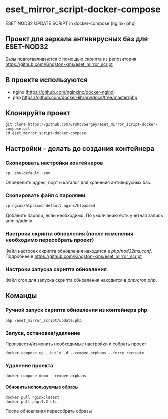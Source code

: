 # eset_mirror_script-docker-compose  
ESET NOD32 UPDATE SCRIPT in docker-compose (nginx+php)  

## Проект для зеркала антивирусных баз для ESET-NOD32
Базы подготавливаются с помощью скрипта из репозитория  
https://github.com/Kingston-kms/eset_mirror_script

## В проекте используются  
- nginx (https://github.com/nginxinc/docker-nginx)
- php https://github.com/docker-library/docs/tree/master/php

## Клонируйте проект
```
git clone https://github.com/ErshovSergey/eset_mirror_script-docker-compose.git
cd eset_mirror_script-docker-compose
```
## Настройки - делать до создания контейнера
### Скопировать настройки контейнеров
```
cp .env-default .env
```
Определить адрес, порт и каталог для хранения антивирусных баз.

### Скопировать файл с паролями
```
cp nginx/htpasswd-default nginx/htpasswd
```
Добавить пароли, если необходимо.
По умолчанию есть учетная запись admin/admin
### Настроки скрипта обновления (после изменения необходимо пересобрать проект)  
Файл настроек скрипта обновления находится в *php/nod32ms.conf*.  
Подробнее в https://github.com/Kingston-kms/eset_mirror_script  
### Настроки запуска скрипта обновления  
Файл cron для запуска скрипта обновления находится в *php/cron.php*.  

## Команды
### Ручной запуск скрипта обновления из контейнера **php**  
```
php /eset_mirror_script/update.php
```
### Запуск, остановка/удаление  
Произвести/изменить необходимые настройки и собрать проект
```
docker-compose up --build -d --remove-orphans --force-recreate
```
### Удаление проекта
```
docker-compose down --remove-orphans
```
#### Обновить используемые образы
```
docker pull nginx:latest
docker pull php:7.2-cli
```
После обновления пересобрать образы
